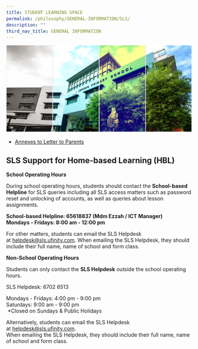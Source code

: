 ```yaml
---
title: STUDENT LEARNING SPACE
permalink: /philosophy/GENERAL-INFORMATION/SLS/
description: ""
third_nav_title: GENERAL INFORMATION
---
```

![](/images/Banner.png)

* [Annexes to Letter to Parents](/files/Annexes%20to%20Letter%20to%20Parents.pdf)

SLS Support for Home-based Learning (HBL)
-----------------------------------------

**School Operating Hours**     
  
During school operating hours, students should contact the **School-based Helpline** for SLS queries including all SLS access matters such as password reset and unlocking of accounts, as well as queries about lesson assignments.      
  

**School-based Helpline: 65618837 (Mdm Ezzah / ICT Manager)   
Mondays - Fridays: 8:00 am - 12:00 pm**  
  
For other matters, students can email the SLS Helpdesk at [helpdesk@sls.ufinity.com](mailto:helpdesk@sls.ufinity.com). When emailing the SLS Helpdesk, they should include their full name, name of school and form class.       
  
**Non-School Operating Hours**     
  
Students can only contact the **SLS Helpdesk** outside the school operating hours.     
  
SLS Helpdesk: 6702 6513     
  
Mondays - Fridays: 4:00 pm - 9:00 pm    
Saturdays: 9:00 am - 9:00 pm   
 \*Closed on Sundays & Public Holidays     
  
Alternatively, students can email the SLS Helpdesk at [helpdesk@sls.ufinity.com](mailto:helpdesk@sls.ufinity.com).   
When emailing the SLS Helpdesk, they should include their full name, name of school and form class.